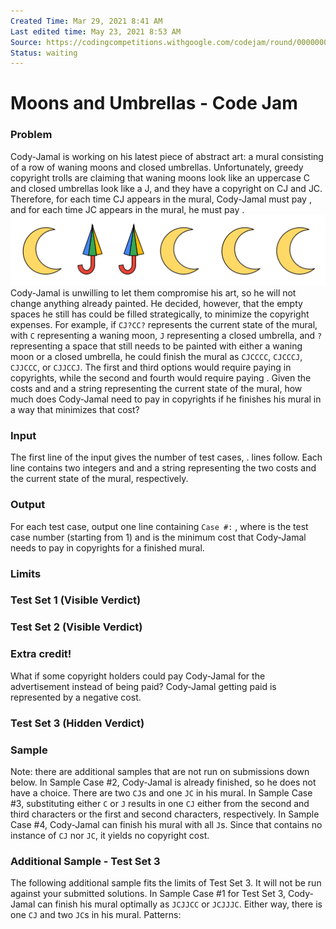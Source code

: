 ```yaml
---
Created Time: Mar 29, 2021 8:41 AM
Last edited time: May 23, 2021 8:53 AM
Source: https://codingcompetitions.withgoogle.com/codejam/round/000000000043580a/00000000006d1145
Status: waiting
---
```


# Moons and Umbrellas - Code Jam

### Problem
Cody-Jamal is working on his latest piece of abstract art: a mural consisting of a row of waning moons and closed umbrellas. Unfortunately, greedy copyright trolls are claiming that waning moons look like an uppercase C and closed umbrellas look like a J, and they have a copyright on CJ and JC. Therefore, for each time CJ appears in the mural, Cody-Jamal must pay , and for each time JC appears in the mural, he must pay .
![Moons%20and%20Umbrellas%20-%20Code%20Jam%204ab955cf56e34f81ad15b4e68b25f2e0/moons_and_umbrellas.png](Moons%20and%20Umbrellas%20-%20Code%20Jam%204ab955cf56e34f81ad15b4e68b25f2e0/moons_and_umbrellas.png)
Cody-Jamal is unwilling to let them compromise his art, so he will not change anything already painted. He decided, however, that the empty spaces he still has could be filled strategically, to minimize the copyright expenses.
For example, if `CJ?CC?` represents the current state of the mural, with `C` representing a waning moon, `J` representing a closed umbrella, and `?` representing a space that still needs to be painted with either a waning moon or a closed umbrella, he could finish the mural as `CJCCCC`, `CJCCCJ`, `CJJCCC`, or `CJJCCJ`. The first and third options would require paying  in copyrights, while the second and fourth would require paying .
Given the costs  and  and a string representing the current state of the mural, how much does Cody-Jamal need to pay in copyrights if he finishes his mural in a way that minimizes that cost?
### Input
The first line of the input gives the number of test cases, .  lines follow. Each line contains two integers  and  and a string  representing the two costs and the current state of the mural, respectively.
### Output
For each test case, output one line containing `Case #:` , where  is the test case number (starting from 1) and  is the minimum cost that Cody-Jamal needs to pay in copyrights for a finished mural.
### Limits
### Test Set 1 (Visible Verdict)
### Test Set 2 (Visible Verdict)
### Extra credit!
What if some copyright holders could pay Cody-Jamal for the advertisement instead of being paid? Cody-Jamal getting paid is represented by a negative cost.
### Test Set 3 (Hidden Verdict)
### Sample
Note: there are additional samples that are not run on submissions down below. 
In Sample Case #2, Cody-Jamal is already finished, so he does not have a choice. There are two `CJ`s and one `JC` in his mural.
In Sample Case #3, substituting either `C` or `J` results in one `CJ` either from the second and third characters or the first and second characters, respectively.
In Sample Case #4, Cody-Jamal can finish his mural with all `J`s. Since that contains no instance of `CJ` nor `JC`, it yields no copyright cost.
### Additional Sample - Test Set 3
The following additional sample fits the limits of Test Set 3. It will not be run against your submitted solutions. 
In Sample Case #1 for Test Set 3, Cody-Jamal can finish his mural optimally as `JCJJCC` or `JCJJJC`. Either way, there is one `CJ` and two `JC`s in his mural.
Patterns: 